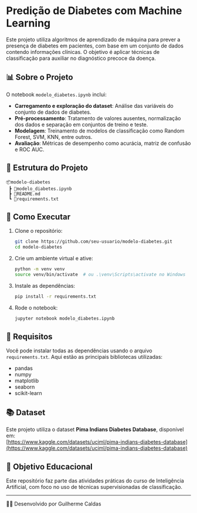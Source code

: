 # Predição de Diabetes com Machine Learning

Este projeto utiliza algoritmos de aprendizado de máquina para prever a presença de diabetes em pacientes, com base em um conjunto de dados contendo informações clínicas. O objetivo é aplicar técnicas de classificação para auxiliar no diagnóstico precoce da doença.

## 📊 Sobre o Projeto

O notebook `modelo_diabetes.ipynb` inclui:

- **Carregamento e exploração do dataset**: Análise das variáveis do conjunto de dados de diabetes.
- **Pré-processamento**: Tratamento de valores ausentes, normalização dos dados e separação em conjuntos de treino e teste.
- **Modelagem**: Treinamento de modelos de classificação como Random Forest, SVM, KNN, entre outros.
- **Avaliação**: Métricas de desempenho como acurácia, matriz de confusão e ROC AUC.

## 📁 Estrutura do Projeto

```
📦modelo-diabetes
 ┣ 📜modelo_diabetes.ipynb
 ┣ 📜README.md
 ┗ 📜requirements.txt
```

## 🚀 Como Executar

1. Clone o repositório:
   ```bash
   git clone https://github.com/seu-usuario/modelo-diabetes.git
   cd modelo-diabetes
   ```

2. Crie um ambiente virtual e ative:
   ```bash
   python -m venv venv
   source venv/bin/activate  # ou .\venv\Scripts\activate no Windows
   ```

3. Instale as dependências:
   ```bash
   pip install -r requirements.txt
   ```

4. Rode o notebook:
   ```bash
   jupyter notebook modelo_diabetes.ipynb
   ```

## 🧪 Requisitos

Você pode instalar todas as dependências usando o arquivo `requirements.txt`. Aqui estão as principais bibliotecas utilizadas:

- pandas
- numpy
- matplotlib
- seaborn
- scikit-learn

## 📚 Dataset

Este projeto utiliza o dataset **Pima Indians Diabetes Database**, disponível em:  
[https://www.kaggle.com/datasets/uciml/pima-indians-diabetes-database](https://www.kaggle.com/datasets/uciml/pima-indians-diabetes-database)

## 📌 Objetivo Educacional

Este repositório faz parte das atividades práticas do curso de Inteligência Artificial, com foco no uso de técnicas supervisionadas de classificação.

---

👨‍💻 Desenvolvido por Guilherme Caldas
